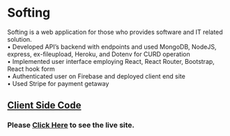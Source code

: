 # Softing

Softing is a web application for those who provides software and IT related solution.\
•	Developed API’s backend with endpoints and used MongoDB, NodeJS, express, ex-fileupload, Heroku, and Dotenv for CURD operation\
•	Implemented user interface employing React, React Router, Bootstrap, React hook form\
•	Authenticated user on Firebase and deployed client end site\
•	Used Stripe for payment getaway

## [Client Side Code](https://github.com/fahimjason/softing-client)



### Please [Click Here](https://softing-fahim.web.app) to see the live site.

